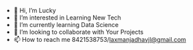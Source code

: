 - 👋 Hi, I’m Lucky
- 👀 I’m interested in Learning New Tech
- 🌱 I’m currently learning Data Science
- 💞️ I’m looking to collaborate with Your Projects
- 📫 How to reach me 8421538753/laxmanjadhavjl@gmail.com

<!---
laxmanjadhavlj/laxmanjadhavlj is a ✨ special ✨ repository because its `README.md` (this file) appears on your GitHub profile.
You can click the Preview link to take a look at your changes.
--->
